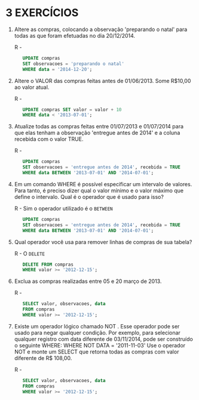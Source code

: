 # 3 EXERCÍCIOS

1. Altere as compras, colocando a observação 'preparando o natal' para todas as que foram efetuadas no dia 20/12/2014.
   
   R -
   ```SQL
      UPDATE compras 
      SET observacoes = 'preparando o natal'
      WHERE data = '2014-12-20';
   ```
2. Altere o VALOR das compras feitas antes de 01/06/2013. Some R\$10,00 ao valor atual.
   
   R -
   ```SQL
      UPDATE compras SET valor = valor + 10
      WHERE data < '2013-07-01';
   ```
3. Atualize todas as compras feitas entre 01/07/2013 e 01/07/2014 para que elas tenham a observação 'entregue antes de 2014' e a coluna recebida com o valor TRUE.
   
   R -
   ```SQL
      UPDATE compras 
      SET observacoes = 'entregue antes de 2014', recebida = TRUE
      WHERE data BETWEEN '2013-07-01' AND '2014-07-01';
   ```
4. Em um comando WHERE é possível especificar um intervalo de valores. Para tanto, é preciso dizer qual o valor mínimo e o valor máximo que define o intervalo. Qual é o operador que é usado para isso?
   
   R - Sim o operador utilizado é o ```BETWEEN```
   ```SQL
      UPDATE compras 
      SET observacoes = 'entregue antes de 2014', recebida = TRUE
      WHERE data BETWEEN '2013-07-01' AND '2014-07-01';
   ```
5. Qual operador você usa para remover linhas de compras de sua tabela?

   R - O ```DELETE``` 
   ```SQL
      DELETE FROM compras
      WHERE valor >= '2012-12-15';
   ```
6. Exclua as compras realizadas entre 05 e 20 março de 2013.

   R -
   ```SQL
      SELECT valor, observacoes, data
      FROM compras
      WHERE valor >= '2012-12-15';
   ```
7. Existe um operador lógico chamado NOT . Esse operador pode ser usado para negar qualquer condição. Por exemplo, para selecionar qualquer registro com data diferente de 03/11/2014, pode ser
   construído o seguinte WHERE: WHERE NOT DATA = '2011-11-03' Use o operador NOT e monte um SELECT que retorna todas as compras com valor diferente de R\$ 108,00.

   R -
   ```SQL
      SELECT valor, observacoes, data
      FROM compras
      WHERE valor >= '2012-12-15';
   ```